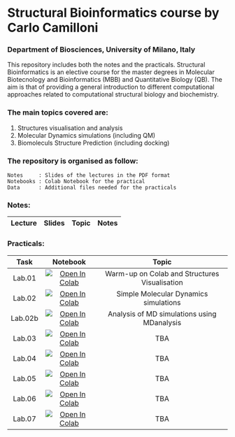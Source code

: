 # Structural Bioinformatics course by Carlo Camilloni
### Department of Biosciences, University of Milano, Italy

This repository includes both the notes and the practicals. Structural Bioinformatics is an elective course for the master degrees in Molecular Biotecnology and Bioinformatics (MBB) and Quantitative Biology (QB). The aim is that of providing a general introduction to different computational approaches related to computational structural biology and biochemistry.

### The main topics covered are:

1. Structures visualisation and analysis
2. Molecular Dynamics simulations (including QM)
3. Biomoleculs Structure Prediction (including docking)

### The repository is organised as follow:

    Notes     : Slides of the lectures in the PDF format
    Notebooks : Colab Notebook for the practical
    Data      : Additional files needed for the practicals

### Notes:
| Lecture | Slides | Topic | Notes |
|:--------:|:-------------:|:--------:|:--------:|

### Practicals:

| Task | Notebook | Topic |
|:--------:|:-------------:|:--------:|
| Lab.01 | [![Open In Colab](https://colab.research.google.com/assets/colab-badge.svg)](https://colab.research.google.com/github/carlocamilloni/Structural-Bioinformatics/blob/main/Notebooks/lab01_intro.ipynb) | Warm-up on Colab and Structures Visualisation |
| Lab.02 | [![Open In Colab](https://colab.research.google.com/assets/colab-badge.svg)](https://colab.research.google.com/github/carlocamilloni/Structural-Bioinformatics/blob/main/Notebooks/lab02_MD.ipynb) | Simple Molecular Dynamics simulations |
| Lab.02b | [![Open In Colab](https://colab.research.google.com/assets/colab-badge.svg)](https://colab.research.google.com/github/carlocamilloni/Structural-Bioinformatics/blob/main/Notebooks/lab02b_MDanalysis.ipynb) | Analysis of MD simulations using MDanalysis |
| Lab.03 | [![Open In Colab](https://colab.research.google.com/assets/colab-badge.svg)]() | TBA |
| Lab.04 | [![Open In Colab](https://colab.research.google.com/assets/colab-badge.svg)]() | TBA |
| Lab.05 | [![Open In Colab](https://colab.research.google.com/assets/colab-badge.svg)]() | TBA |
| Lab.06 | [![Open In Colab](https://colab.research.google.com/assets/colab-badge.svg)]() | TBA |
| Lab.07 | [![Open In Colab](https://colab.research.google.com/assets/colab-badge.svg)]() | TBA |



